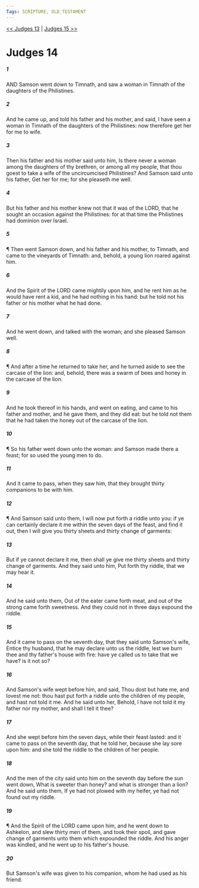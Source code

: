 ```yaml
---
Tags: SCRIPTURE, OLD_TESTAMENT
---
```


[<< Judges 13](OLD_TESTAMENT/07_Judges/Judges_13.md) | [Judges 15 >>](OLD_TESTAMENT/07_Judges/Judges_15.md)

# Judges 14

##### 1
 AND Samson went down to Timnath, and saw a woman in Timnath of the daughters of the Philistines.
##### 2
 And he came up, and told his father and his mother, and said, I have seen a woman in Timnath of the daughters of the Philistines: now therefore get her for me to wife.
##### 3
 Then his father and his mother said unto him, Is there never a woman among the daughters of thy brethren, or among all my people, that thou goest to take a wife of the uncircumcised Philistines?  And Samson said unto his father, Get her for me; for she pleaseth me well.
##### 4
 But his father and his mother knew not that it was of the LORD, that he sought an occasion against the Philistines: for at that time the Philistines had dominion over Israel.
##### 5
 ¶ Then went Samson down, and his father and his mother, to Timnath, and came to the vineyards of Timnath: and, behold, a young lion roared against him.
##### 6
 And the Spirit of the LORD came mightily upon him, and he rent him as he would have rent a kid, and he had nothing in his hand: but he told not his father or his mother what he had done.
##### 7
 And he went down, and talked with the woman; and she pleased Samson well.
##### 8
 ¶ And after a time he returned to take her, and he turned aside to see the carcase of the lion: and, behold, there was a swarm of bees and honey in the carcase of the lion.
##### 9
 And he took thereof in his hands, and went on eating, and came to his father and mother, and he gave them, and they did eat: but he told not them that he had taken the honey out of the carcase of the lion.
##### 10
 ¶ So his father went down unto the woman: and Samson made there a feast; for so used the young men to do.
##### 11
 And it came to pass, when they saw him, that they brought thirty companions to be with him.
##### 12
 ¶ And Samson said unto them, I will now put forth a riddle unto you: if ye can certainly declare it me within the seven days of the feast, and find it out, then I will give you thirty sheets and thirty change of garments:
##### 13
 But if ye cannot declare it me, then shall ye give me thirty sheets and thirty change of garments.  And they said unto him, Put forth thy riddle, that we may hear it.
##### 14
 And he said unto them, Out of the eater came forth meat, and out of the strong came forth sweetness.  And they could not in three days expound the riddle.
##### 15
 And it came to pass on the seventh day, that they said unto Samson's wife, Entice thy husband, that he may declare unto us the riddle, lest we burn thee and thy father's house with fire: have ye called us to take that we have?  is it not so?
##### 16
 And Samson's wife wept before him, and said, Thou dost but hate me, and lovest me not: thou hast put forth a riddle unto the children of my people, and hast not told it me.  And he said unto her, Behold, I have not told it my father nor my mother, and shall I tell it thee?
##### 17
 And she wept before him the seven days, while their feast lasted: and it came to pass on the seventh day, that he told her, because she lay sore upon him: and she told the riddle to the children of her people.
##### 18
 And the men of the city said unto him on the seventh day before the sun went down, What is sweeter than honey?  and what is stronger than a lion?  And he said unto them, If ye had not plowed with my heifer, ye had not found out my riddle.
##### 19
 ¶ And the Spirit of the LORD came upon him, and he went down to Ashkelon, and slew thirty men of them, and took their spoil, and gave change of garments unto them which expounded the riddle.  And his anger was kindled, and he went up to his father's house.
##### 20
 But Samson's wife was given to his companion, whom he had used as his friend.
